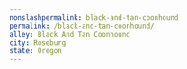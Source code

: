 ```yaml
---
﻿nonslashpermalink: black-and-tan-coonhound
permalink: /black-and-tan-coonhound/
alley: Black And Tan Coonhound
city: Roseburg
state: Oregon
---
```

